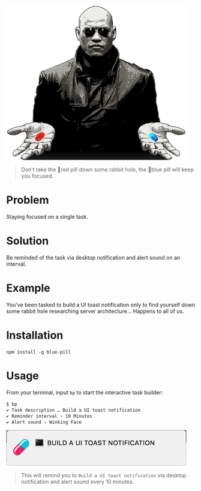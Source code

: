 ![](doc/morpheus.png)

> Don't take the 🔴red pill down some rabbit hole, the 🔵blue pill will keep you focused.

# Problem
Staying focused on a single task.

# Solution
Be reminded of the task via desktop notification and alert sound on an interval.

# Example
You've been tasked to build a UI toast notification only to find yourself down some rabbit hole researching server architecture... Happens to all of us.

# Installation
```shell
npm install -g blue-pill
```

# Usage
From your terminal, input `bp` to start the interactive task builder:
```shell
$ bp
✔ Task description … Build a UI toast notification
✔ Reminder interval › 10 Minutes
✔ Alert sound › Winking Face
```

![](doc/screenshot1.png)

> This will remind you to `Build a UI toast notification` via desktop notification and alert sound every 10 minutes.
